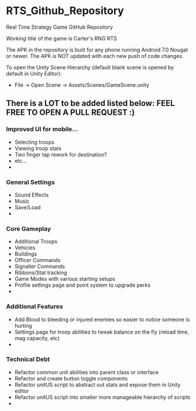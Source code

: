 # RTS_Github_Repository
 Real Time Strategy Game GitHub Repository
 
 *Working title* of the game is Carter's RNG RTS

The APK in the repository is built for any phone running Android 7.0 Nougat or newer.
The APK is NOT updated with each new push of code changes.

To open the Unity Scene Hierarchy (default blank scene is opened by default in Unity Editor):
- File -> Open Scene -> Assets/Scenes/GameScene.unity 


## There is a LOT to be added listed below: FEEL FREE TO OPEN A PULL REQUEST :)    


### Improved UI for mobile...      
 - Selecting troops    
 - Viewing troop stats    
 - Two finger tap rework for destination?    
 - etc...    
 -    

### General Settings    
 - Sound Effects    
 - Music    
 - Save/Load    
 -    

### Core Gameplay    
- Additional Troops    
- Vehicles    
- Buildings    
- Officer Commands    
- Signaller Commands    
- Ribbons/Stat tracking    
- Game Modes with various starting setups   
- Profile settings page and point system to upgrade perks    
-    

### Additional Features
- Add Blood to bleeding or injured enemies so easier to notice someone is hurting    
- Settings page for troop abilities to tweak balance on the fly (reload time, mag capacity, etc)    
-     


### Technical Debt
- Refactor common unit abilities into parent class or interface   
- Refactor and create button toggle components    
- Refactor unitUS script to abstract out stats and expose them in Unity editor       
- Refactor unitUS script into smaller more manageable hierarchy of scripts    
-    
